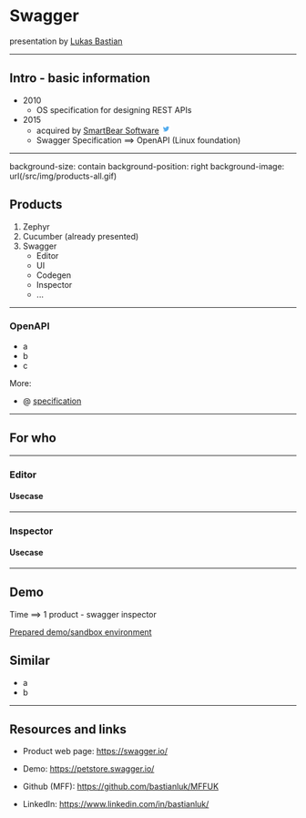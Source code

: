 
# Swagger

presentation by [Lukas Bastian](https://github.com/bastianluk/)

---
## Intro - basic information

- 2010
  - OS specification for designing REST APIs
- 2015
  - acquired by [SmartBear Software](https://smartbear.com/) [<img src="/src/img/twitter.png" height="16px" width="16px">](https://twitter.com/smartbear)
  - Swagger Specification ==> OpenAPI (Linux foundation)


---
background-size: contain
background-position: right
background-image: url(/src/img/products-all.gif)

## Products

1. Zephyr
2. Cucumber (already presented)
3. Swagger
   - Editor
   - UI
   - Codegen
   - Inspector
   - ...

---

### OpenAPI

 - a
 - b
 - c

More:
 - @ [specification](https://swagger.io/specification/)


---
## For who




---
### Editor

#### Usecase

---
### Inspector

#### Usecase


---
## Demo

Time ==> 1 product - swagger inspector

[Prepared demo/sandbox environment](https://petstore.swagger.io/)

## Similar

- a
- b

---
## Resources and links

 - Product web page: https://swagger.io/
 - Demo: https://petstore.swagger.io/


 - Github (MFF): https://github.com/bastianluk/MFFUK
 - LinkedIn: https://www.linkedin.com/in/bastianluk/
